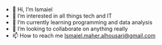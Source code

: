 - 👋 Hi, I’m Ismaiel 
- 👀 I’m interested in all things tech and IT
- 🌱 I’m currently learning programming and data analysis
- 💞️ I’m looking to collaborate on anything really
- 📫 How to reach me Ismaiel.maher.alhousari@gmail.com


